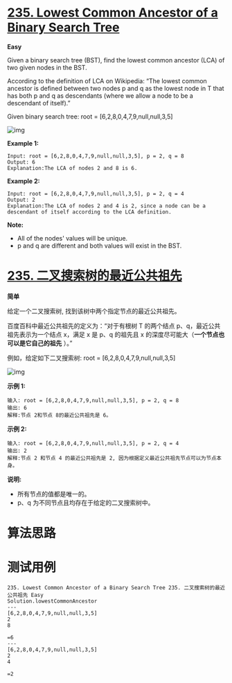 # [235. Lowest Common Ancestor of a Binary Search Tree][enTitle]

**Easy**

Given a binary search tree (BST), find the lowest common ancestor (LCA) of two given nodes in the BST.

According to the definition of LCA on Wikipedia: “The lowest common ancestor is defined between two nodes p and q as the lowest node in T that has both p and q as descendants (where we allow a node to be a descendant of itself).”

Given binary search tree: root = [6,2,8,0,4,7,9,null,null,3,5]

![img](https://assets.leetcode.com/uploads/2018/12/14/binarysearchtree_improved.png)



**Example 1:** 

```
Input: root = [6,2,8,0,4,7,9,null,null,3,5], p = 2, q = 8
Output: 6
Explanation:The LCA of nodes 2 and 8 is 6.

```

**Example 2:** 

```
Input: root = [6,2,8,0,4,7,9,null,null,3,5], p = 2, q = 4
Output: 2
Explanation:The LCA of nodes 2 and 4 is 2, since a node can be a descendant of itself according to the LCA definition.

```



**Note:** 

- All of the nodes' values will be unique. 
- p and q are different and both values will exist in the BST.
# [235. 二叉搜索树的最近公共祖先][cnTitle]

**简单**

给定一个二叉搜索树, 找到该树中两个指定节点的最近公共祖先。

百度百科中最近公共祖先的定义为：“对于有根树 T 的两个结点 p、q，最近公共祖先表示为一个结点 x，满足 x 是 p、q 的祖先且 x 的深度尽可能大（**一个节点也可以是它自己的祖先** ）。”

例如，给定如下二叉搜索树: root = [6,2,8,0,4,7,9,null,null,3,5]

![img](https://assets.leetcode-cn.com/aliyun-lc-upload/uploads/2018/12/14/binarysearchtree_improved.png)



**示例 1:** 

```
输入: root = [6,2,8,0,4,7,9,null,null,3,5], p = 2, q = 8
输出: 6 
解释:节点 2和节点 8的最近公共祖先是 6。

```

**示例 2:** 

```
输入: root = [6,2,8,0,4,7,9,null,null,3,5], p = 2, q = 4
输出: 2
解释:节点 2 和节点 4 的最近公共祖先是 2, 因为根据定义最近公共祖先节点可以为节点本身。
```



**说明:** 

- 所有节点的值都是唯一的。 
- p、q 为不同节点且均存在于给定的二叉搜索树中。


# 算法思路

# 测试用例
```
235. Lowest Common Ancestor of a Binary Search Tree 235. 二叉搜索树的最近公共祖先 Easy
Solution.lowestCommonAncestor
---
[6,2,8,0,4,7,9,null,null,3,5]
2
8

=6
---
[6,2,8,0,4,7,9,null,null,3,5]
2
4

=2
```

[enTitle]: https://leetcode.com/problems/lowest-common-ancestor-of-a-binary-search-tree/
[cnTitle]: https://leetcode-cn.com/problems/lowest-common-ancestor-of-a-binary-search-tree/




